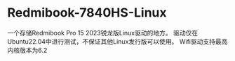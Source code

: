 # Redmibook-7840HS-Linux
一个存储Redmibook Pro 15 2023锐龙版Linux驱动的地方。
驱动仅在Ubuntu22.04中进行测试，不保证其他Linux发行版可以使用。
Wifi驱动支持最高内核版本为6.2
